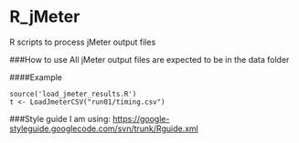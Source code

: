 # R_jMeter
R scripts to process jMeter output files

###How to use
All jMeter output files are expected to be in the data folder

####Example
```
source('load_jmeter_results.R')
t <- LoadJmeterCSV("run01/timing.csv")
```
###Style guide I am using:
https://google-styleguide.googlecode.com/svn/trunk/Rguide.xml